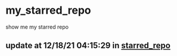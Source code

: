 # my_starred_repo
show me my starred repo

update at 12/18/21 04:15:29 in [starred_repo](./index.html)
---

